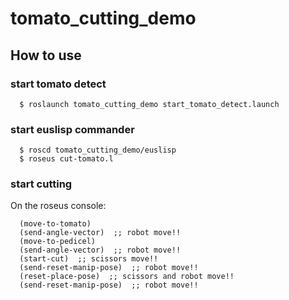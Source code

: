 # tomato_cutting_demo

## How to use

### start tomato detect

```
  $ roslaunch tomato_cutting_demo start_tomato_detect.launch
```

### start euslisp commander

```
  $ roscd tomato_cutting_demo/euslisp
  $ roseus cut-tomato.l
```

### start cutting

On the roseus console:

```
  (move-to-tomato)
  (send-angle-vector)  ;; robot move!!
  (move-to-pedicel)
  (send-angle-vector)  ;; robot move!!
  (start-cut)  ;; scissors move!!
  (send-reset-manip-pose)  ;; robot move!!
  (reset-place-pose)  ;; scissors and robot move!!
  (send-reset-manip-pose)  ;; robot move!!
```

